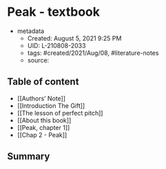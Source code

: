 # Peak - textbook

- metadata
	- Created: August 5, 2021 9:25 PM
	- UID: L-210808-2033
	- tags: #created/2021/Aug/08, #literature-notes 
	- source: 

## Table of content
- [[Authors’ Note]]
- [[Introduction The Gift]]
- [[The lesson of perfect pitch]]
- [[About this book]]
- [[Peak, chapter 1]]
- [[Chap 2 - Peak]]

## Summary


